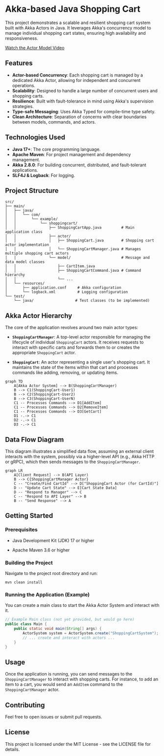Akka-based Java Shopping Cart
=============================

This project demonstrates a scalable and resilient shopping cart system built with Akka Actors in Java. It leverages Akka's concurrency model to manage individual shopping cart states, ensuring high availability and responsiveness.

[Watch the Actor Model Video](https://youtu.be/uH4NGyl3iRY)

## Features

- **Actor-based Concurrency**: Each shopping cart is managed by a dedicated Akka Actor, allowing for independent and concurrent operations.
- **Scalability**: Designed to handle a large number of concurrent users and shopping carts.
- **Resilience**: Built with fault-tolerance in mind using Akka's supervision strategies.
- **Type-safe Messaging**: Uses Akka Typed for compile-time type safety.
- **Clean Architecture**: Separation of concerns with clear boundaries between models, commands, and actors.

## Technologies Used

- **Java 17+**: The core programming language.
- **Apache Maven**: For project management and dependency management.
- **Akka 2.8.0**: For building concurrent, distributed, and fault-tolerant applications.
- **SLF4J & Logback**: For logging.

## Project Structure

```
src/
├── main/
│   ├── java/
│   │   └── com/
│   │       └── example/
│   │           └── shoppingcart/
│   │               ├── ShoppingCartApp.java         # Main application class
│   │               ├── actor/
│   │               │   ├── ShoppingCart.java        # Shopping cart actor implementation
│   │               │   └── ShoppingCartManager.java # Manages multiple shopping cart actors
│   │               └── model/                       # Message and data model classes
│   │                   ├── CartItem.java
│   │                   ├── ShoppingCartCommand.java # Command hierarchy
│   │                   └── ...
│   └── resources/
│       ├── application.conf     # Akka configuration
│       └── logback.xml          # Logging configuration
└── test/
    └── java/                   # Test classes (to be implemented)

```

Akka Actor Hierarchy
--------------------

The core of the application revolves around two main actor types:

-   **`ShoppingCartManager`**: A top-level actor responsible for managing the lifecycle of individual `ShoppingCart` actors. It receives requests to interact with specific carts and forwards them to or creates the appropriate `ShoppingCart` actor.

-   **`ShoppingCart`**: An actor representing a single user's shopping cart. It maintains the state of the items within that cart and processes commands like adding, removing, or updating items.

```mermaid
graph TD
    A[Akka Actor System] --> B(ShoppingCartManager)
    B --> C1(ShoppingCart-User1)
    B --> C2(ShoppingCart-User2)
    B --> C3(ShoppingCart-UserN)
    C1 -- Processes Commands --> D1[AddItem]
    C1 -- Processes Commands --> D2[RemoveItem]
    C1 -- Processes Commands --> D3[GetCart]
    D1 -.-> C1
    D2 -.-> C1
    D3 -.-> C1

```

Data Flow Diagram
-----------------

This diagram illustrates a simplified data flow, assuming an external client interacts with the system, possibly via a higher-level API (e.g., Akka HTTP or gRPC), which then sends messages to the `ShoppingCartManager`.

```mermaid
graph LR
    A[Client Request] --> B(API Layer)
    B --> C{ShoppingCartManager Actor}
    C -- "Create/Find CartId" --> D["ShoppingCart Actor (for CartId)"]
    D -- "Update Cart State" --> E[Cart State Data]
    D -- "Respond to Manager" --> C
    C -- "Respond to API Layer" --> B
    B -- "Send Response" --> A

```

Getting Started
---------------

### Prerequisites

-   Java Development Kit (JDK) 17 or higher

-   Apache Maven 3.6 or higher

### Building the Project

Navigate to the project root directory and run:

```
mvn clean install

```

### Running the Application (Example)

You can create a main class to start the Akka Actor System and interact with it.

```java
// Example Main class (not yet provided, but would go here)
public class Main {
    public static void main(String[] args) {
        ActorSystem system = ActorSystem.create("ShoppingCartSystem");
        // ... create and interact with actors ...
    }
}

```

Usage
-----

Once the application is running, you can send messages to the `ShoppingCartManager` to interact with shopping carts. For instance, to add an item to a cart, you would send an `AddItem` command to the `ShoppingCartManager` actor.

Contributing
------------

Feel free to open issues or submit pull requests.

License
-------

This project is licensed under the MIT License - see the LICENSE file for details.
